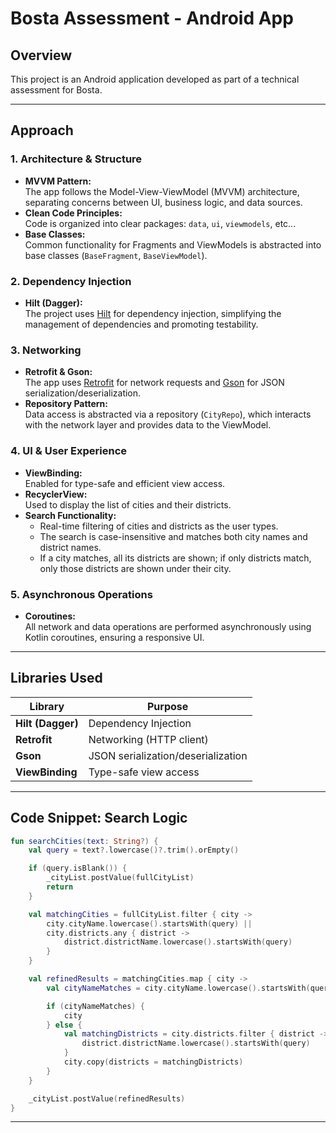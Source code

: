 
# Bosta Assessment - Android App

## Overview

This project is an Android application developed as part of a technical assessment for Bosta.

---

## Approach

### 1. **Architecture & Structure**
- **MVVM Pattern:**  
  The app follows the Model-View-ViewModel (MVVM) architecture, separating concerns between UI, business logic, and data sources.
- **Clean Code Principles:**  
  Code is organized into clear packages: `data`, `ui`, `viewmodels`, etc...
- **Base Classes:**  
  Common functionality for Fragments and ViewModels is abstracted into base classes (`BaseFragment`, `BaseViewModel`).

### 2. **Dependency Injection**
- **Hilt (Dagger):**  
  The project uses [Hilt](https://dagger.dev/hilt/) for dependency injection, simplifying the management of dependencies and promoting testability.


### 3. **Networking**
- **Retrofit & Gson:**  
  The app uses [Retrofit](https://square.github.io/retrofit/) for network requests and [Gson](https://github.com/google/gson) for JSON serialization/deserialization.
- **Repository Pattern:**  
  Data access is abstracted via a repository (`CityRepo`), which interacts with the network layer and provides data to the ViewModel.

### 4. **UI & User Experience**
- **ViewBinding:**  
  Enabled for type-safe and efficient view access.
- **RecyclerView:**  
  Used to display the list of cities and their districts.
- **Search Functionality:**
    - Real-time filtering of cities and districts as the user types.
    - The search is case-insensitive and matches both city names and district names.
    - If a city matches, all its districts are shown; if only districts match, only those districts are shown under their city.

### 5. **Asynchronous Operations**
- **Coroutines:**  
  All network and data operations are performed asynchronously using Kotlin coroutines, ensuring a responsive UI.

---

## Libraries Used

| Library                | Purpose                                      |
|------------------------|----------------------------------------------|
| **Hilt (Dagger)**      | Dependency Injection                         |
| **Retrofit**           | Networking (HTTP client)                     |
| **Gson**               | JSON serialization/deserialization           |
| **ViewBinding**        | Type-safe view access                        |

---


## Code Snippet: Search Logic

```kotlin
fun searchCities(text: String?) {
    val query = text?.lowercase()?.trim().orEmpty()

    if (query.isBlank()) {
        _cityList.postValue(fullCityList)
        return
    }

    val matchingCities = fullCityList.filter { city ->
        city.cityName.lowercase().startsWith(query) ||
        city.districts.any { district ->
            district.districtName.lowercase().startsWith(query)
        }
    }

    val refinedResults = matchingCities.map { city ->
        val cityNameMatches = city.cityName.lowercase().startsWith(query)

        if (cityNameMatches) {
            city
        } else {
            val matchingDistricts = city.districts.filter { district ->
                district.districtName.lowercase().startsWith(query)
            }
            city.copy(districts = matchingDistricts)
        }
    }

    _cityList.postValue(refinedResults)
}
```

---
